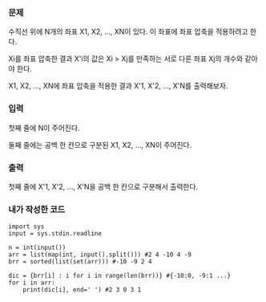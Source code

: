 ### 문제
수직선 위에 N개의 좌표 X1, X2, ..., XN이 있다. 이 좌표에 좌표 압축을 적용하려고 한다.

Xi를 좌표 압축한 결과 X'i의 값은 Xi > Xj를 만족하는 서로 다른 좌표 Xj의 개수와 같아야 한다.

X1, X2, ..., XN에 좌표 압축을 적용한 결과 X'1, X'2, ..., X'N를 출력해보자.

### 입력
첫째 줄에 N이 주어진다.

둘째 줄에는 공백 한 칸으로 구분된 X1, X2, ..., XN이 주어진다.

### 출력
첫째 줄에 X'1, X'2, ..., X'N을 공백 한 칸으로 구분해서 출력한다.

### 내가 작성한 코드 

```
import sys
input = sys.stdin.readline

n = int(input())
arr = list(map(int, input().split())) #2 4 -10 4 -9
brr = sorted(list(set(arr))) #-10 -9 2 4

dic = {brr[i] : i for i in range(len(brr))} #{-10:0, -9:1 ...}
for i in arr:
    print(dic[i], end=' ') #2 3 0 3 1
```


